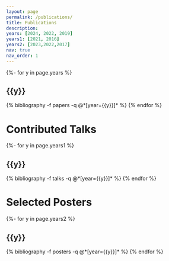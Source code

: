 ```yaml
---
layout: page
permalink: /publications/
title: Publications
description: 
years: [2024, 2022, 2019]
years1: [2021, 2016]
years2: [2023,2022,2017]
nav: true
nav_order: 1
---
```

<!-- _pages/publications.md -->
<div class="publications">

{%- for y in page.years %}
  <h2 class="year">{{y}}</h2>
  {% bibliography -f papers -q @*[year={{y}}]* %}
{% endfor %}

</div>

<h1 class="post-title">Contributed Talks</h1>
<div class="publications">

{%- for y in page.years1 %}
  <h2 class="year">{{y}}</h2>
  {% bibliography -f talks -q @*[year={{y}}]* %} 
{% endfor %}

</div>

<h1 class="post-title">Selected Posters</h1>
<div class="publications">

{%- for y in page.years2 %}
  <h2 class="year">{{y}}</h2>
  {% bibliography -f posters -q @*[year={{y}}]* %} 
{% endfor %}

</div>
